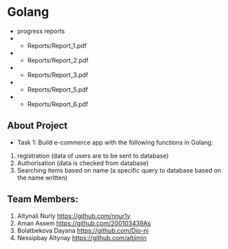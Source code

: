 # Golang

- progress reports
- - Reports/Report_1.pdf
- - Reports/Report_2.pdf
- - Reports/Report_3.pdf
- - Reports/Report_5.pdf
- - Reports/Report_6.pdf

## About Project
- Task 1:
 Build e-commerce app with the following functions in Golang:
1) registration (data of users are to be sent to database)
2) Authorisation (data is checked from database)
3) Searching items based on name (a specific query to database based on the name written)



## Team Members:
1. Altynali Nurly https://github.com/nnur1y
2. Aman Assem https://github.com/200103439As
3. Bolatbekova Dayana https://github.com/Dio-ni
4. Nessipbay Altynay https://github.com/altjimin
